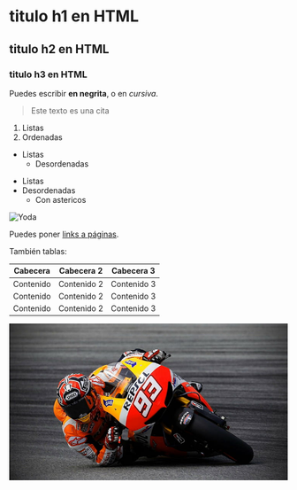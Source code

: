 # titulo h1 en HTML
## titulo h2 en HTML
### titulo h3 en HTML

Puedes escribir **en negrita**, o en *cursiva*.

> Este texto es una cita

1. Listas
2. Ordenadas

- Listas
    - Desordenadas

* Listas
* Desordenadas
    * Con astericos

![Yoda](https://external-content.duckduckgo.com/iu/?u=https%3A%2F%2Fvernonjackson.files.wordpress.com%2F2014%2F08%2Fyoda.jpg&f=1&nofb=1&ipt=b8224630860542340de8b53b18e03bb7415f8d7aac63629e45ef9ceb0e84e878&ipo=images)

Puedes poner [links a páginas](http://google.com).

También tablas:

| Cabecera | Cabecera 2 | Cabecera 3 |
| --------- | --------- | --------- |
| Contenido | Contenido 2 | Contenido 3 |
| Contenido | Contenido 2 | Contenido 3 |
| Contenido | Contenido 2 | Contenido 3 |

![Yoda](imagenes/cabecera1.jpg)